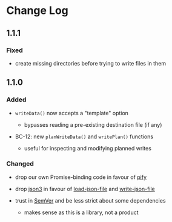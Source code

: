 # Change Log


## 1.1.1


### Fixed

- create missing directories before trying to write files in them


## 1.1.0


### Added

- `writeData()` now accepts a "template" option

    - bypasses reading a pre-existing destination file (if any)

- BC-12: new `planWriteData()` and `writePlan()` functions

    - useful for inspecting and modifying planned writes


### Changed

- drop our own Promise-binding code in favour of [pify](https://github.com/sindresorhus/pify)

- drop [json3](https://github.com/bestiejs/json3) in favour of [load-json-file](https://github.com/sindresorhus/load-json-file) and [write-json-file](https://github.com/sindresorhus/write-json-file)

- trust in [SemVer](http://semver.org/) and be less strict about some dependencies

    - makes sense as this is a library, not a product
